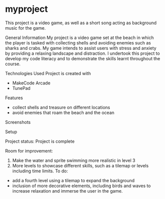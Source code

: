 # myproject

This project is a video game, as well as a short song acting as background music for the game.

General Information
My project is a video game set at the beach in which the player is tasked with collecting shells and avoiding enemies such as sharks and crabs. 
My game intends to assist users with stress and anxiety by providing a relaxing landscape and distraction. I undertook this project to develop my code literacy and to demonstrate the skills learnt throughout the course. 

Technologies Used
Project is created with
- MakeCode Arcade
- TunePad

Features
- collect shells and treasure on different locations
- avoid enemies that roam the beach and the ocean

Screenshots

Setup

Project status:
Project is complete

Room for improvement:
1. Make the water and sprite swimming more realistic in level 3
2. More levels to showcase different skills, such as a tilemap or levels including time limits. 
To do:
- add a fourth level using a tilemap to expand the background
- inclusion of more decorative elements, including birds and waves to increase relaxation and immerse the user in the game.

